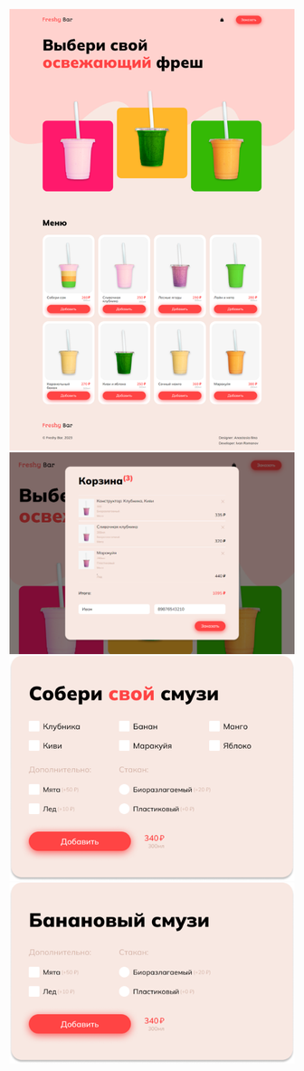 ![Описание изображения](img/1440.png)
![Корзина](img/Корзина.png)
![Собери сам](img/Собери%20сам.png)
![Банановый смузи](img/Банановый%20смузи.png)